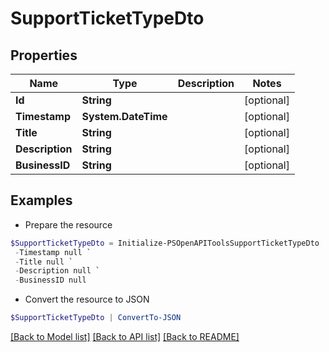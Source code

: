# SupportTicketTypeDto
## Properties

Name | Type | Description | Notes
------------ | ------------- | ------------- | -------------
**Id** | **String** |  | [optional] 
**Timestamp** | **System.DateTime** |  | [optional] 
**Title** | **String** |  | [optional] 
**Description** | **String** |  | [optional] 
**BusinessID** | **String** |  | [optional] 

## Examples

- Prepare the resource
```powershell
$SupportTicketTypeDto = Initialize-PSOpenAPIToolsSupportTicketTypeDto  -Id null `
 -Timestamp null `
 -Title null `
 -Description null `
 -BusinessID null
```

- Convert the resource to JSON
```powershell
$SupportTicketTypeDto | ConvertTo-JSON
```

[[Back to Model list]](../README.md#documentation-for-models) [[Back to API list]](../README.md#documentation-for-api-endpoints) [[Back to README]](../README.md)

